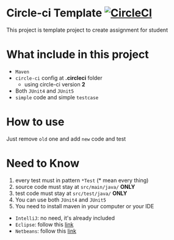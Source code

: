 # Circle-ci Template [![CircleCI](https://circleci.com/gh/Template-Generating/Java-Circle-CI/tree/change%2Fmaven.svg?style=svg)](https://circleci.com/gh/Template-Generating/Java-Circle-CI/tree/change%2Fmaven)
This project is template project to create assignment for student 

# What include in this project
- `Maven`
- `circle-ci` config at **.circleci** folder
  - using circle-ci version **2**
- Both `JUnit4` and `JUnit5`
- `simple` code and simple `testcase`

# How to use
Just remove `old` one and add `new` code and test

# Need to Know
1. every test must in pattern `*Test` (* mean every thing)
2. source code must stay at `src/main/java/` **ONLY**
3. test code must stay at `src/test/java/` **ONLY**
4. You can use both `JUnit4` and `JUnit5`
5. You need to install maven in your computer or your IDE
  - `IntelliJ`: no need, it's already included
  - `Eclipse`: follow this [link](https://www.google.com/url?sa=t&rct=j&q=&esrc=s&source=web&cd=2&cad=rja&uact=8&ved=0ahUKEwjdpsuopIHTAhWIuo8KHUTHAjoQFggdMAE&url=http%3A%2F%2Fstackoverflow.com%2Fquestions%2F8620127%2Fmaven-in-eclipse-step-by-step-installation&usg=AFQjCNHsI6sELJo2HlnCoWvOTkBiV1NQYA)
  - `Netbeans`: follow this [link](http://wiki.netbeans.org/MavenBestPractices)
